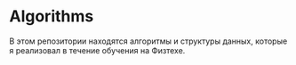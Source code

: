 # Algorithms
 В этом репозитории находятся алгоритмы и структуры данных, которые я реализовал в течение обучения на Физтехе.
